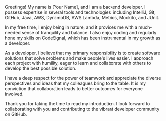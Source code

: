 Greetings! My name is [Your Name], and I am a backend developer. I possess expertise in several tools and technologies, including IntelliJ, Git, GitHub, Java, AWS, DynamoDB, AWS Lambda, Metrics, Mockito, and JUnit.

In my free time, I enjoy being in nature, and it provides me with a much-needed sense of tranquility and balance. I also enjoy coding and regularly hone my skills on CodeSignal, which has been instrumental in my growth as a developer.

As a developer, I believe that my primary responsibility is to create software solutions that solve problems and make people's lives easier. I approach each project with humility, eager to learn and collaborate with others to develop the best possible solution.

I have a deep respect for the power of teamwork and appreciate the diverse perspectives and ideas that my colleagues bring to the table. It is my conviction that collaboration leads to better outcomes for everyone involved.

Thank you for taking the time to read my introduction. I look forward to collaborating with you and contributing to the vibrant developer community on GitHub.
